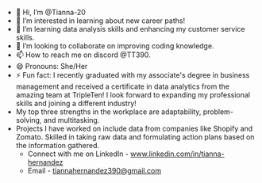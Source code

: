 - 👋 Hi, I’m @Tianna-20
- 👀 I’m interested in learning about new career paths! 
- 🌱 I’m learning data analysis skills and enhancing my customer service skills.
- 💞️ I’m looking to collaborate on improving coding knowledge.
- 📫 How to reach me on discord @TT390.
- 😄 Pronouns: She/Her
- ⚡ Fun fact: I recently graduated with my associate's degree in business management and received a certificate in data analytics from the amazing team at TripleTen! I look forward to expanding my professional skills and joining a different industry!
- My top three strengths in the workplace are adaptability, problem-solving, and multitasking.
- Projects I have worked on include data from companies like Shopify and Zomato. Skilled in taking raw data and formulating action plans based on the information gathered.
  * Connect with me on LinkedIn - www.linkedin.com/in/tianna-hernandez
  * Email - tiannahernandez390@gmail.com
<!---
Tianna-20/Tianna-20 is a ✨ special ✨ repository because its `README.md` (this file) appears on your GitHub profile.
You can click the Preview link to take a look at your changes.
--->
